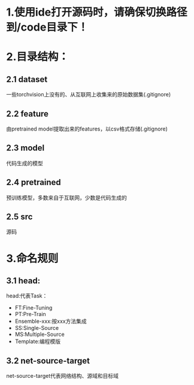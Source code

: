 # 1.使用ide打开源码时，请确保切换路径到/code目录下！
# 2.目录结构：
## 2.1 dataset
一些torchvision上没有的、从互联网上收集来的原始数据集(.gitignore)
## 2.2 feature
由pretrained model提取出来的features，以csv格式存储(.gitignore)
## 2.3 model
代码生成的模型
## 2.4 pretrained
预训练模型，多数来自于互联网，少数是代码生成的
## 2.5 src
源码
# 3.命名规则
## 3.1 head:
head:代表Task：
- FT:Fine-Tuning
- PT:Pre-Train
- Ensemble-xxx:按xxx方法集成
- SS:Single-Source
- MS:Multiple-Source
- Template:编程模版
## 3.2 net-source-target
net-source-target代表网络结构、源域和目标域